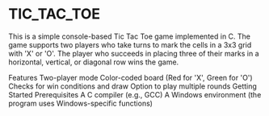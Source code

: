 # TIC_TAC_TOE

This is a simple console-based Tic Tac Toe game implemented in C. The game supports two players who take turns to mark the cells in a 3x3 grid with 'X' or 'O'. The player who succeeds in placing three of their marks in a horizontal, vertical, or diagonal row wins the game.

Features
Two-player mode
Color-coded board (Red for 'X', Green for 'O')
Checks for win conditions and draw
Option to play multiple rounds
Getting Started
Prerequisites
A C compiler (e.g., GCC)
A Windows environment (the program uses Windows-specific functions)
